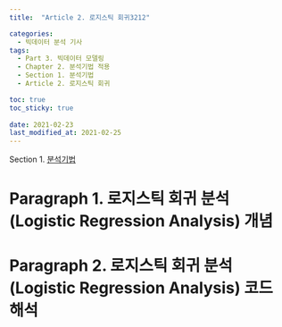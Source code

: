 ```yaml
---
title:  "Article 2. 로지스틱 회귀3212"

categories:
  - 빅데이터 분석 기사
tags: 
  - Part 3. 빅데이터 모델링
  - Chapter 2. 분석기법 적용
  - Section 1. 분석기법
  - Article 2. 로지스틱 회귀

toc: true
toc_sticky: true
 
date: 2021-02-23
last_modified_at: 2021-02-25
---
```


Section 1. [분석기법]()

# Paragraph 1. 로지스틱 회귀 분석(Logistic Regression Analysis) 개념

# Paragraph 2. 로지스틱 회귀 분석(Logistic Regression Analysis) 코드 해석